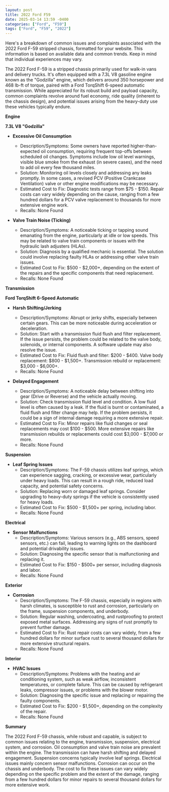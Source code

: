 ```yaml
---
layout: post
title: 2022 Ford F59
date: 2025-03-14 13:59 -0400
categories: ["Ford", "F59"]
tags: ["Ford", "F59", "2022"]
---
```

Here's a breakdown of common issues and complaints associated with the 2022 Ford F-59 stripped chassis, formatted for your website. This information is based on available data and common trends. Keep in mind that individual experiences may vary.

The 2022 Ford F-59 is a stripped chassis primarily used for walk-in vans and delivery trucks. It's often equipped with a 7.3L V8 gasoline engine known as the "Godzilla" engine, which delivers around 350 horsepower and 468 lb-ft of torque, paired with a Ford TorqShift 6-speed automatic transmission. While appreciated for its robust build and payload capacity, common complaints revolve around fuel economy, ride quality (inherent to the chassis design), and potential issues arising from the heavy-duty use these vehicles typically endure.

**Engine**

**7.3L V8 "Godzilla"**

*   **Excessive Oil Consumption**
    *   Description/Symptoms: Some owners have reported higher-than-expected oil consumption, requiring frequent top-offs between scheduled oil changes. Symptoms include low oil level warnings, visible blue smoke from the exhaust (in severe cases), and the need to add oil every few thousand miles.
    *   Solution: Monitoring oil levels closely and addressing any leaks promptly. In some cases, a revised PCV (Positive Crankcase Ventilation) valve or other engine modifications may be necessary.
    *   Estimated Cost to Fix: Diagnostic tests range from $75 - $150. Repair costs can vary widely depending on the cause, ranging from a few hundred dollars for a PCV valve replacement to thousands for more extensive engine work.
    * Recalls: None Found

*   **Valve Train Noise (Ticking)**
    *   Description/Symptoms: A noticeable ticking or tapping sound emanating from the engine, particularly at idle or low speeds. This may be related to valve train components or issues with the hydraulic lash adjusters (HLAs).
    *   Solution: Diagnosis by a qualified mechanic is essential. The solution could involve replacing faulty HLAs or addressing other valve train issues.
    *   Estimated Cost to Fix: $500 - $2,000+, depending on the extent of the repairs and the specific components that need replacement.
    * Recalls: None Found

**Transmission**

**Ford TorqShift 6-Speed Automatic**

*   **Harsh Shifting/Jerking**
    *   Description/Symptoms: Abrupt or jerky shifts, especially between certain gears. This can be more noticeable during acceleration or deceleration.
    *   Solution: Start with a transmission fluid flush and filter replacement. If the issue persists, the problem could be related to the valve body, solenoids, or internal components. A software update may also resolve the issue.
    *   Estimated Cost to Fix: Fluid flush and filter: $200 - $400. Valve body replacement: $800 - $1,500+. Transmission rebuild or replacement: $3,000 - $6,000+.
    *   Recalls: None Found

* **Delayed Engagement**
    * Description/Symptoms: A noticeable delay between shifting into gear (Drive or Reverse) and the vehicle actually moving.
    * Solution: Check transmission fluid level and condition. A low fluid level is often caused by a leak. If the fluid is burnt or contaminated, a fluid flush and filter change may help. If the problem persists, it could be a sign of internal damage requiring a more extensive repair.
    * Estimated Cost to Fix: Minor repairs like fluid changes or seal replacements may cost $100 - $500. More extensive repairs like transmission rebuilds or replacements could cost $3,000 - $7,000 or more.
    * Recalls: None Found

**Suspension**

*   **Leaf Spring Issues**
    *   Description/Symptoms: The F-59 chassis utilizes leaf springs, which can experience sagging, cracking, or excessive wear, particularly under heavy loads. This can result in a rough ride, reduced load capacity, and potential safety concerns.
    *   Solution: Replacing worn or damaged leaf springs. Consider upgrading to heavy-duty springs if the vehicle is consistently used for heavy loads.
    *   Estimated Cost to Fix: $500 - $1,500+ per spring, including labor.
    *   Recalls: None Found

**Electrical**

*   **Sensor Malfunctions**
    *   Description/Symptoms: Various sensors (e.g., ABS sensors, speed sensors, etc.) can fail, leading to warning lights on the dashboard and potential drivability issues.
    *   Solution: Diagnosing the specific sensor that is malfunctioning and replacing it.
    *   Estimated Cost to Fix: $150 - $500+ per sensor, including diagnosis and labor.
    *   Recalls: None Found

**Exterior**

*   **Corrosion**
    *   Description/Symptoms: The F-59 chassis, especially in regions with harsh climates, is susceptible to rust and corrosion, particularly on the frame, suspension components, and underbody.
    *   Solution: Regular washing, undercoating, and rustproofing to protect exposed metal surfaces. Addressing any signs of rust promptly to prevent further damage.
    *   Estimated Cost to Fix: Rust repair costs can vary widely, from a few hundred dollars for minor surface rust to several thousand dollars for more extensive structural repairs.
    *   Recalls: None Found

**Interior**

*   **HVAC Issues**
    *   Description/Symptoms: Problems with the heating and air conditioning system, such as weak airflow, inconsistent temperatures, or complete failure. This can be caused by refrigerant leaks, compressor issues, or problems with the blower motor.
    *   Solution: Diagnosing the specific issue and replacing or repairing the faulty components.
    *   Estimated Cost to Fix: $200 - $1,500+, depending on the complexity of the repair.
     *   Recalls: None Found

**Summary**

The 2022 Ford F-59 chassis, while robust and capable, is subject to common issues relating to the engine, transmission, suspension, electrical system, and corrosion. Oil consumption and valve train noise are prevalent within the engine. The transmission can have harsh shifting and delayed engagement. Suspension concerns typically involve leaf springs. Electrical issues mainly concern sensor malfunctions. Corrosion can occur on the chassis and underbody. The cost to fix these issues can vary widely depending on the specific problem and the extent of the damage, ranging from a few hundred dollars for minor repairs to several thousand dollars for more extensive work.

